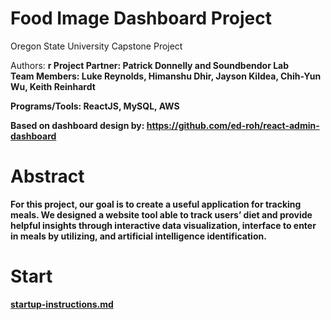 # Food Image Dashboard Project

Oregon State University Capstone Project

Authors: <b/>r
Project Partner: Patrick Donnelly and Soundbendor Lab <br />
Team Members: Luke Reynolds, Himanshu Dhir, Jayson Kildea, Chih-Yun Wu, Keith Reinhardt

Programs/Tools: 
ReactJS, MySQL, AWS

Based on dashboard design by: https://github.com/ed-roh/react-admin-dashboard

# Abstract

For this project, our goal is to create a useful application for tracking meals.  We designed a website tool able to track users’ diet and provide helpful insights through interactive data visualization, interface to enter in meals by utilizing, and artificial intelligence identification.


# Start

[startup-instructions.md](https://github.com/Soundbendor/food-image-dashboard/blob/main/startup-instructions.md)
